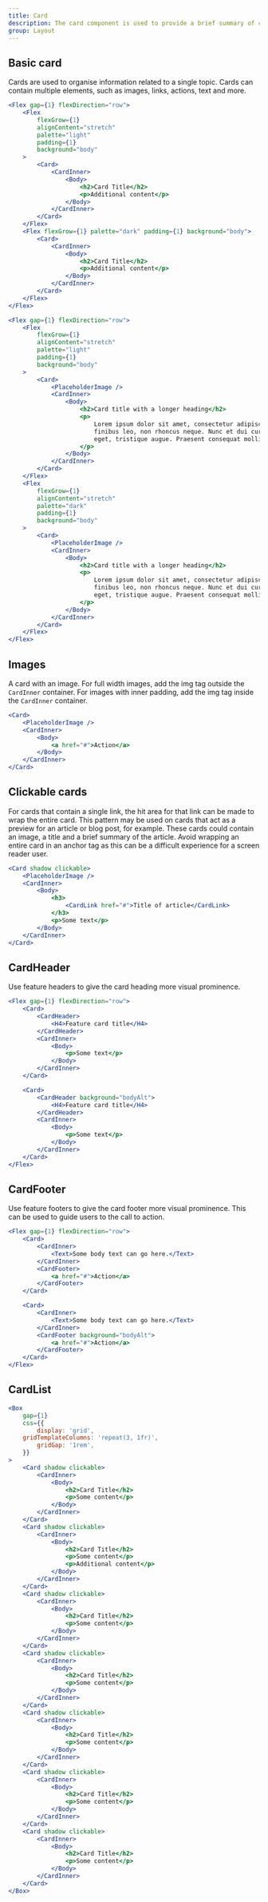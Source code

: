 ```yaml
---
title: Card
description: The card component is used to provide a brief summary of content or a task, often with a link to more detail. Cards are frequently displayed alongside other cards to group related content or tasks.
group: Layout
---
```


## Basic card

Cards are used to organise information related to a single topic. Cards can contain multiple elements, such as images, links, actions, text and more.

```jsx live
<Flex gap={1} flexDirection="row">
	<Flex
		flexGrow={1}
		alignContent="stretch"
		palette="light"
		padding={1}
		background="body"
	>
		<Card>
			<CardInner>
				<Body>
					<h2>Card Title</h2>
					<p>Additional content</p>
				</Body>
			</CardInner>
		</Card>
	</Flex>
	<Flex flexGrow={1} palette="dark" padding={1} background="body">
		<Card>
			<CardInner>
				<Body>
					<h2>Card Title</h2>
					<p>Additional content</p>
				</Body>
			</CardInner>
		</Card>
	</Flex>
</Flex>
```

```jsx live
<Flex gap={1} flexDirection="row">
	<Flex
		flexGrow={1}
		alignContent="stretch"
		palette="light"
		padding={1}
		background="body"
	>
		<Card>
			<PlaceholderImage />
			<CardInner>
				<Body>
					<h2>Card title with a longer heading</h2>
					<p>
						Lorem ipsum dolor sit amet, consectetur adipiscing elit. Cras non
						finibus leo, non rhoncus neque. Nunc et dui cursus, euismod felis
						eget, tristique augue. Praesent consequat mollis lorem id efficitur.
					</p>
				</Body>
			</CardInner>
		</Card>
	</Flex>
	<Flex
		flexGrow={1}
		alignContent="stretch"
		palette="dark"
		padding={1}
		background="body"
	>
		<Card>
			<PlaceholderImage />
			<CardInner>
				<Body>
					<h2>Card title with a longer heading</h2>
					<p>
						Lorem ipsum dolor sit amet, consectetur adipiscing elit. Cras non
						finibus leo, non rhoncus neque. Nunc et dui cursus, euismod felis
						eget, tristique augue. Praesent consequat mollis lorem id efficitur.
					</p>
				</Body>
			</CardInner>
		</Card>
	</Flex>
</Flex>
```

## Images

A card with an image. For full width images, add the img tag outside the `CardInner` container. For images with inner padding, add the img tag inside the `CardInner` container.

```jsx live
<Card>
	<PlaceholderImage />
	<CardInner>
		<Body>
			<a href="#">Action</a>
		</Body>
	</CardInner>
</Card>
```

## Clickable cards

For cards that contain a single link, the hit area for that link can be made to wrap the entire card. This pattern may be used on cards that act as a preview for an article or blog post, for example. These cards could contain an image, a title and a brief summary of the article. Avoid wrapping an entire card in an anchor tag as this can be a difficult experience for a screen reader user.

```jsx live
<Card shadow clickable>
	<PlaceholderImage />
	<CardInner>
		<Body>
			<h3>
				<CardLink href="#">Title of article</CardLink>
			</h3>
			<p>Some text</p>
		</Body>
	</CardInner>
</Card>
```

## CardHeader

Use feature headers to give the card heading more visual prominence.

```jsx live
<Flex gap={1} flexDirection="row">
	<Card>
		<CardHeader>
			<H4>Feature card title</H4>
		</CardHeader>
		<CardInner>
			<Body>
				<p>Some text</p>
			</Body>
		</CardInner>
	</Card>

	<Card>
		<CardHeader background="bodyAlt">
			<H4>Feature card title</H4>
		</CardHeader>
		<CardInner>
			<Body>
				<p>Some text</p>
			</Body>
		</CardInner>
	</Card>
</Flex>
```

## CardFooter

Use feature footers to give the card footer more visual prominence. This can be used to guide users to the call to action.

```jsx live
<Flex gap={1} flexDirection="row">
	<Card>
		<CardInner>
			<Text>Some body text can go here.</Text>
		</CardInner>
		<CardFooter>
			<a href="#">Action</a>
		</CardFooter>
	</Card>

	<Card>
		<CardInner>
			<Text>Some body text can go here.</Text>
		</CardInner>
		<CardFooter background="bodyAlt">
			<a href="#">Action</a>
		</CardFooter>
	</Card>
</Flex>
```

## CardList

```jsx live
<Box
	gap={1}
	css={{
		display: 'grid',
    gridTemplateColumns: 'repeat(3, 1fr)',
		gridGap: '1rem',
	}}
>
	<Card shadow clickable>
		<CardInner>
			<Body>
				<h2>Card Title</h2>
				<p>Some content</p>
			</Body>
		</CardInner>
	</Card>
	<Card shadow clickable>
		<CardInner>
			<Body>
				<h2>Card Title</h2>
				<p>Some content</p>
				<p>Additional content</p>
			</Body>
		</CardInner>
	</Card>
	<Card shadow clickable>
		<CardInner>
			<Body>
				<h2>Card Title</h2>
				<p>Some content</p>
			</Body>
		</CardInner>
	</Card>
	<Card shadow clickable>
		<CardInner>
			<Body>
				<h2>Card Title</h2>
				<p>Some content</p>
			</Body>
		</CardInner>
	</Card>
	<Card shadow clickable>
		<CardInner>
			<Body>
				<h2>Card Title</h2>
				<p>Some content</p>
			</Body>
		</CardInner>
	</Card>
	<Card shadow clickable>
		<CardInner>
			<Body>
				<h2>Card Title</h2>
				<p>Some content</p>
			</Body>
		</CardInner>
	</Card>
	<Card shadow clickable>
		<CardInner>
			<Body>
				<h2>Card Title</h2>
				<p>Some content</p>
			</Body>
		</CardInner>
	</Card>
</Box>
```
